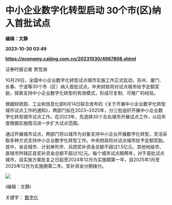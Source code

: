 # 中小企业数字化转型启动 30个市(区)纳入首批试点
**编辑：文静**

**2023-10-30 03:49**

**https://economy.caijing.com.cn/20231030/4967808.shtml**

证券时报记者 贺觉渊

10月29日，全国中小企业数字化转型试点城市实施工作正式启动，苏州、厦门、长春、宁波等30个市（区）纳入首批试点。中央财政将对试点城市给予定额奖励，探索支持中小企业数字化转型的有效模式，形成可复制、可推广的经验。

根据财政部、工业和信息化部6月14日联合发布的《关于开展中小企业数字化转型城市试点工作的通知》，两部门拟在2023~2025年，分三批组织开展中小企业数字化转型城市试点工作。在2023年，先选择30个左右城市开展试点工作，以后年度根据实施情况进一步扩大试点范围。

通过开展城市试点，两部门将以城市为对象支持中小企业开展数字化转型，灵活采取多种方式支持中小企业数字化转型工作。中央财政将对试点城市给予定额奖励。其中，省会城市、计划单列市、兵团奖补资金总额不超过1.5亿元，其他地级市、直辖市所辖区县奖补资金总额不超过1亿元。每个城市试点期两年，对于首批试点城市，自实施方案批复之日起至2024年12月为实施期第一年，自2025年1月至2025年12月为实施期第二年。奖补资金分期拨付。

![](https://tx1.cdn.caijing.com.cn/2014-03-27/114048455.jpg)

(编辑：文静)

关键字： [数字化](https://app.caijing.com.cn/tags.php?tag=%E6%95%B0%E5%AD%97%E5%8C%96 "数字化")